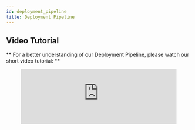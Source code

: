 ```yaml
---
id: deployment_pipeline
title: Deployment Pipeline
---
```


## Video Tutorial

** For a better understanding of our Deployment Pipeline, please watch our short video tutorial: **

<figure class="video-container">
  <iframe src="https://www.youtube.com/embed/X68e_wdII2c" title="YouTube video player" frameborder="0" allow="accelerometer; autoplay; clipboard-write; encrypted-media; gyroscope; picture-in-picture" allowfullscreen width="100%"></iframe>
</figure>
